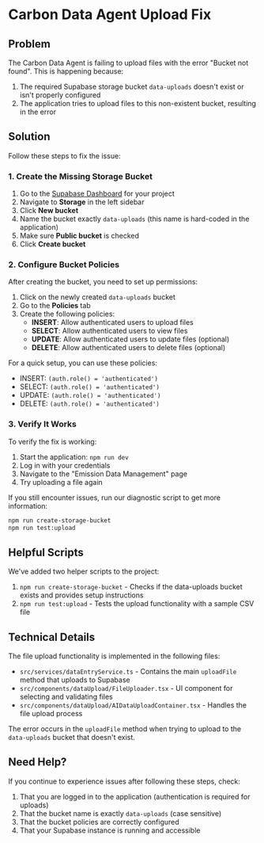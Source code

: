 # Carbon Data Agent Upload Fix

## Problem

The Carbon Data Agent is failing to upload files with the error "Bucket not found". This is happening because:

1. The required Supabase storage bucket `data-uploads` doesn't exist or isn't properly configured
2. The application tries to upload files to this non-existent bucket, resulting in the error

## Solution

Follow these steps to fix the issue:

### 1. Create the Missing Storage Bucket

1. Go to the [Supabase Dashboard](https://app.supabase.io/project/vfdbyvnjhimmnbyhxyun) for your project
2. Navigate to **Storage** in the left sidebar
3. Click **New bucket**
4. Name the bucket exactly `data-uploads` (this name is hard-coded in the application)
5. Make sure **Public bucket** is checked
6. Click **Create bucket**

### 2. Configure Bucket Policies

After creating the bucket, you need to set up permissions:

1. Click on the newly created `data-uploads` bucket
2. Go to the **Policies** tab
3. Create the following policies:
   - **INSERT**: Allow authenticated users to upload files
   - **SELECT**: Allow authenticated users to view files
   - **UPDATE**: Allow authenticated users to update files (optional)
   - **DELETE**: Allow authenticated users to delete files (optional)

For a quick setup, you can use these policies:
   - INSERT: `(auth.role() = 'authenticated')`
   - SELECT: `(auth.role() = 'authenticated')`
   - UPDATE: `(auth.role() = 'authenticated')`
   - DELETE: `(auth.role() = 'authenticated')`

### 3. Verify It Works

To verify the fix is working:

1. Start the application: `npm run dev`
2. Log in with your credentials
3. Navigate to the "Emission Data Management" page
4. Try uploading a file again

If you still encounter issues, run our diagnostic script to get more information:

```bash
npm run create-storage-bucket
npm run test:upload
```

## Helpful Scripts

We've added two helper scripts to the project:

1. `npm run create-storage-bucket` - Checks if the data-uploads bucket exists and provides setup instructions
2. `npm run test:upload` - Tests the upload functionality with a sample CSV file

## Technical Details

The file upload functionality is implemented in the following files:

- `src/services/dataEntryService.ts` - Contains the main `uploadFile` method that uploads to Supabase
- `src/components/dataUpload/FileUploader.tsx` - UI component for selecting and validating files
- `src/components/dataUpload/AIDataUploadContainer.tsx` - Handles the file upload process

The error occurs in the `uploadFile` method when trying to upload to the `data-uploads` bucket that doesn't exist.

## Need Help?

If you continue to experience issues after following these steps, check:

1. That you are logged in to the application (authentication is required for uploads)
2. That the bucket name is exactly `data-uploads` (case sensitive)
3. That the bucket policies are correctly configured
4. That your Supabase instance is running and accessible 